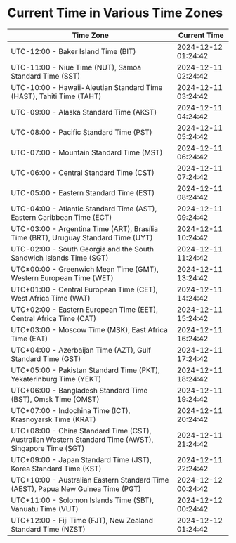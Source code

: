 # Current Time in Various Time Zones

| Time Zone | Current Time |
|-----------|--------------|
| UTC-12:00 - Baker Island Time (BIT) | 2024-12-12 01:24:42 |
| UTC-11:00 - Niue Time (NUT), Samoa Standard Time (SST) | 2024-12-11 02:24:42 |
| UTC-10:00 - Hawaii-Aleutian Standard Time (HAST), Tahiti Time (TAHT) | 2024-12-11 03:24:42 |
| UTC-09:00 - Alaska Standard Time (AKST) | 2024-12-11 04:24:42 |
| UTC-08:00 - Pacific Standard Time (PST) | 2024-12-11 05:24:42 |
| UTC-07:00 - Mountain Standard Time (MST) | 2024-12-11 06:24:42 |
| UTC-06:00 - Central Standard Time (CST) | 2024-12-11 07:24:42 |
| UTC-05:00 - Eastern Standard Time (EST) | 2024-12-11 08:24:42 |
| UTC-04:00 - Atlantic Standard Time (AST), Eastern Caribbean Time (ECT) | 2024-12-11 09:24:42 |
| UTC-03:00 - Argentina Time (ART), Brasília Time (BRT), Uruguay Standard Time (UYT) | 2024-12-11 10:24:42 |
| UTC-02:00 - South Georgia and the South Sandwich Islands Time (SGT) | 2024-12-11 11:24:42 |
| UTC±00:00 - Greenwich Mean Time (GMT), Western European Time (WET) | 2024-12-11 13:24:42 |
| UTC+01:00 - Central European Time (CET), West Africa Time (WAT) | 2024-12-11 14:24:42 |
| UTC+02:00 - Eastern European Time (EET), Central Africa Time (CAT) | 2024-12-11 15:24:42 |
| UTC+03:00 - Moscow Time (MSK), East Africa Time (EAT) | 2024-12-11 16:24:42 |
| UTC+04:00 - Azerbaijan Time (AZT), Gulf Standard Time (GST) | 2024-12-11 17:24:42 |
| UTC+05:00 - Pakistan Standard Time (PKT), Yekaterinburg Time (YEKT) | 2024-12-11 18:24:42 |
| UTC+06:00 - Bangladesh Standard Time (BST), Omsk Time (OMST) | 2024-12-11 19:24:42 |
| UTC+07:00 - Indochina Time (ICT), Krasnoyarsk Time (KRAT) | 2024-12-11 20:24:42 |
| UTC+08:00 - China Standard Time (CST), Australian Western Standard Time (AWST), Singapore Time (SGT) | 2024-12-11 21:24:42 |
| UTC+09:00 - Japan Standard Time (JST), Korea Standard Time (KST) | 2024-12-11 22:24:42 |
| UTC+10:00 - Australian Eastern Standard Time (AEST), Papua New Guinea Time (PGT) | 2024-12-12 00:24:42 |
| UTC+11:00 - Solomon Islands Time (SBT), Vanuatu Time (VUT) | 2024-12-12 00:24:42 |
| UTC+12:00 - Fiji Time (FJT), New Zealand Standard Time (NZST) | 2024-12-12 01:24:42 |
